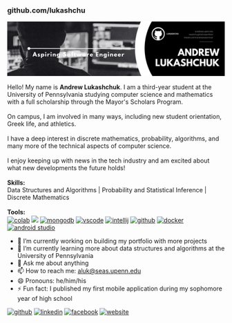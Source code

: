 ### github.com/lukashchu

![Andrew Lukashchuk](https://raw.githubusercontent.com/lukashchu/lukashchu/main/aspiring-software-engineer.jpg)

Hello! My name is **Andrew Lukashchuk**. I am a third-year student at the University of Pennsylvania studying computer science and mathematics with a full scholarship through the Mayor's Scholars Program.<br>
<br>
On campus, I am involved in many ways, including new student orientation, Greek life, and athletics.<br>
<br>
I have a deep interest in discrete mathematics, probability, algorithms, and many more of the technical aspects of computer science.<br>
<br>
I enjoy keeping up with news in the tech industry and am excited about what new developments the future holds!<br>
<br>
**Skills:**<br>
Data Structures and Algorithms | Probability and Statistical Inference | Discrete Mathematics<br>
<br>
**Tools:**<br>
[<img src='https://colab.research.google.com/img/colab_favicon_256px.png' alt='colab' height='40'>](https://colab.google/) [<img src='https://cdn.icon-icons.com/icons2/2699/PNG/512/apache_spark_logo_icon_170560.png' height='40'>](https://spark.apache.org/) [<img src='https://images.crunchbase.com/image/upload/c_lpad,f_auto,q_auto:eco,dpr_1/erkxwhl1gd48xfhe2yld' alt='mongodb' height='40'>](https://www.mongodb.com/) [<img src='https://upload.wikimedia.org/wikipedia/commons/thumb/9/9a/Visual_Studio_Code_1.35_icon.svg/75px-Visual_Studio_Code_1.35_icon.svg.png' alt='vscode' height='40'>](https://code.visualstudio.com/) [<img src='https://upload.wikimedia.org/wikipedia/commons/thumb/9/9c/IntelliJ_IDEA_Icon.svg/64px-IntelliJ_IDEA_Icon.svg.png' alt='intellij' height='40'>](https://www.jetbrains.com/idea/) [<img src='https://upload.wikimedia.org/wikipedia/commons/thumb/c/c2/GitHub_Invertocat_Logo.svg/200px-GitHub_Invertocat_Logo.svg.png' alt='github' height='40'>](https://github.com/) [<img src='https://images.crunchbase.com/image/upload/c_lpad,f_auto,q_auto:eco,dpr_1/ywjqppks5ffcnbfjuttq' alt='docker' height='40'>](https://www.docker.com/) [<img src='https://upload.wikimedia.org/wikipedia/commons/thumb/9/95/Android_Studio_Icon_3.6.svg/512px-Android_Studio_Icon_3.6.svg.png?20210301045217' alt='android studio' height='40'>](https://developer.android.com/studio)

- 🔭 I’m currently working on building my portfolio with more projects
- 🌱 I’m currently learning more about data structures and algorithms at the University of Pennsylvania
- 💬 Ask me about anything
- 📫 How to reach me: aluk@seas.upenn.edu
- 😄 Pronouns: he/him/his
- ⚡ Fun fact: I published my first mobile application during my sophomore year of high school

[<img src='https://cdn.jsdelivr.net/npm/simple-icons@3.0.1/icons/github.svg' alt='github' height='40'>](https://github.com/lukashchu) [<img src='https://cdn.jsdelivr.net/npm/simple-icons@3.0.1/icons/linkedin.svg' alt='linkedin' height='40'>](https://www.linkedin.com/in/andrewlukashchuk/) [<img src='https://simpleicons.org/icons/facebook.svg' alt='facebook' height='40'>](https://www.facebook.com/lukashchu) [<img src='https://cdn.jsdelivr.net/npm/simple-icons@3.0.1/icons/icloud.svg' alt='website' height='40'>](https://lukashchu.github.io/portfolio/)
